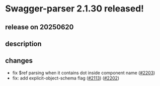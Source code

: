 # Swagger-parser 2.1.30 released!

## release on 20250620

## description

## changes

* fix $ref parsing when it contains dot inside component name (<a class="issue-link js-issue-link" data-error-text="Failed to load title" data-id="3156123583" data-permission-text="Title is private" data-url="https://github.com/swagger-api/swagger-parser/issues/2203" data-hovercard-type="pull_request" data-hovercard-url="/swagger-api/swagger-parser/pull/2203/hovercard" href="https://github.com/swagger-api/swagger-parser/pull/2203">#2203</a>)
* fix: add explicit-object-schema flag (<a class="issue-link js-issue-link" data-error-text="Failed to load title" data-id="2437447505" data-permission-text="Title is private" data-url="https://github.com/swagger-api/swagger-parser/issues/2113" data-hovercard-type="issue" data-hovercard-url="/swagger-api/swagger-parser/issues/2113/hovercard" href="https://github.com/swagger-api/swagger-parser/issues/2113">#2113</a>) (<a class="issue-link js-issue-link" data-error-text="Failed to load title" data-id="3150242536" data-permission-text="Title is private" data-url="https://github.com/swagger-api/swagger-parser/issues/2202" data-hovercard-type="pull_request" data-hovercard-url="/swagger-api/swagger-parser/pull/2202/hovercard" href="https://github.com/swagger-api/swagger-parser/pull/2202">#2202</a>)

